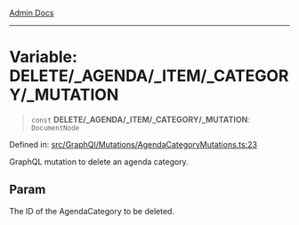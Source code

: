 [Admin Docs](/)

***

# Variable: DELETE/_AGENDA/_ITEM/_CATEGORY/_MUTATION

> `const` **DELETE/_AGENDA/_ITEM/_CATEGORY/_MUTATION**: `DocumentNode`

Defined in: [src/GraphQl/Mutations/AgendaCategoryMutations.ts:23](https://github.com/PalisadoesFoundation/talawa-admin/blob/main/src/GraphQl/Mutations/AgendaCategoryMutations.ts#L23)

GraphQL mutation to delete an agenda category.

## Param

The ID of the AgendaCategory to be deleted.
